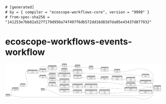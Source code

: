 ```
# [generated]
# by = { compiler = "ecoscope-workflows-core", version = "9999" }
# from-spec-sha256 = "141253e7bb82a527f179d950a74f497f6db572dd16d83d7da05e43437d877932"

```
# ecoscope-workflows-events-workflow

![](graph.png)
